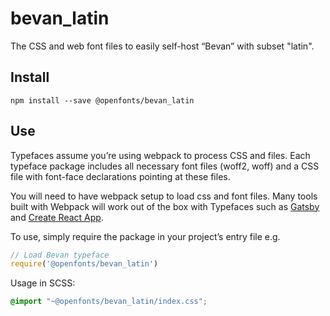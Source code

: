 
# bevan_latin

The CSS and web font files to easily self-host “Bevan” with subset "latin".

## Install

`npm install --save @openfonts/bevan_latin`

## Use

Typefaces assume you’re using webpack to process CSS and files. Each typeface
package includes all necessary font files (woff2, woff) and a CSS file with
font-face declarations pointing at these files.

You will need to have webpack setup to load css and font files. Many tools built
with Webpack will work out of the box with Typefaces such as [Gatsby](https://github.com/gatsbyjs/gatsby)
and [Create React App](https://github.com/facebookincubator/create-react-app).

To use, simply require the package in your project’s entry file e.g.

```javascript
// Load Bevan typeface
require('@openfonts/bevan_latin')
```

Usage in SCSS:
```scss
@import "~@openfonts/bevan_latin/index.css";
```
